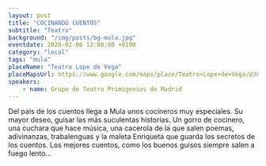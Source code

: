 ```yaml
---
layout: post
title: "COCINANDO CUENTOS"
subtitle: "Teatro"
background: "/img/posts/bg-mula.jpg"
eventdate: 2020-02-06 12:00:00 +0100
category: "local"
tags: "mula"
placeName: "Teatro Lope de Vega"
placeMapsUrl: https://www.google.com/maps/place/Teatro+Lope+de+Vega/@38.041005,-1.492052,15z/data=!4m5!3m4!1s0x0:0x25b07ab4a44da96!8m2!3d38.041005!4d-1.492052
speakers:
    - name: Grupo de Teatro Primigenius de Madrid
---
```

  

 Del país de los cuentos llega a Mula unos cocineros muy especiales. Su mayor deseo, guisar las más suculentas historias. Un gorro de cocinero, una cuchara que hace música, una cacerola de la que salen poemas, adivinanzas, trabalenguas y la maleta Enriqueta que guarda los secretos de los cuentos.  Los mejores cuentos, como los buenos guisos siempre salen a fuego lento... 
